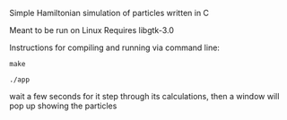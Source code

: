 Simple Hamiltonian simulation of particles written in C

Meant to be run on Linux
Requires libgtk-3.0

Instructions for compiling and running via command line:

```make```

```./app```

wait a few seconds for it step through its calculations, then a window will pop up showing the particles
